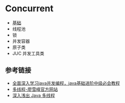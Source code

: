 # Concurrent

- [基础](https://github.com/ceezyyy/backend-notes/blob/master/Java/concurrent/notes/basic.md)
- 线程池
- 锁
- 并发容器
- 原子类
- JUC 并发工具类

## 参考链接

- [全面深入学习java并发编程，java基础进阶中级必会教程](https://www.bilibili.com/video/BV16J411h7Rd?from=search&seid=10572022082352415689)
- [多线程-廖雪峰官方网站](https://www.liaoxuefeng.com/wiki/1252599548343744/1255943750561472)
- [深入浅出 Java 多线程](http://concurrent.redspider.group/RedSpider.html)

